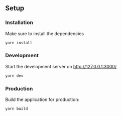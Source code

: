 ## Setup

### Installation

Make sure to install the dependencies

```bash
yarn install
```

### Development

Start the development server on http://127.0.0.1:3000/

```bash
yarn dev
```

### Production

Build the application for production:

```bash
yarn build
```

